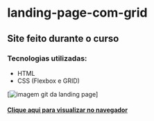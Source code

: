 # landing-page-com-grid
## Site feito durante o curso
### Tecnologias utilizadas:
- HTML
- CSS (Flexbox e GRID)

[<img src="src/images/landing-pag-com-grid.gif" alt="imagem git da landing page">]

#### [Clique aqui para visualizar no navegador]()
